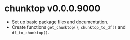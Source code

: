 # chunktop v0.0.0.9000

* Set up basic package files and documentation.
* Create functions `get_chunktop()`, `chunktop_to_df()` and `df_to_chunktop()`.
